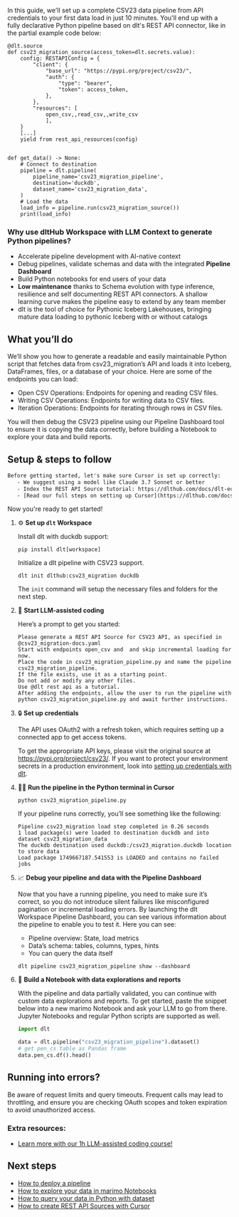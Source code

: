 In this guide, we'll set up a complete CSV23 data pipeline from API credentials to your first data load in just 10 minutes. You'll end up with a fully declarative Python pipeline based on dlt's REST API connector, like in the partial example code below:

```python-outcome
@dlt.source
def csv23_migration_source(access_token=dlt.secrets.value):
    config: RESTAPIConfig = {
        "client": {
            "base_url": "https://pypi.org/project/csv23/",
            "auth": {
                "type": "bearer",
                "token": access_token,
            },
        },
        "resources": [
            open_csv,,read_csv,,write_csv
            ],
    }
    [...]
    yield from rest_api_resources(config)


def get_data() -> None:
    # Connect to destination
    pipeline = dlt.pipeline(
        pipeline_name='csv23_migration_pipeline',
        destination='duckdb',
        dataset_name='csv23_migration_data', 
    )
    # Load the data
    load_info = pipeline.run(csv23_migration_source())
    print(load_info) 
```

### Why use dltHub Workspace with LLM Context to generate Python pipelines?

- Accelerate pipeline development with AI-native context
- Debug pipelines, validate schemas and data with the integrated **Pipeline Dashboard**
- Build Python notebooks for end users of your data
- **Low maintenance** thanks to Schema evolution with type inference, resilience and self documenting REST API connectors. A shallow learning curve makes the pipeline easy to extend by any team member
- dlt is the tool of choice for Pythonic Iceberg Lakehouses, bringing mature data loading to pythonic Iceberg with or without catalogs

## What you’ll do

We’ll show you how to generate a readable and easily maintainable Python script that fetches data from csv23_migration’s API and loads it into Iceberg, DataFrames, files, or a database of your choice. Here are some of the endpoints you can load:

- Open CSV Operations: Endpoints for opening and reading CSV files.
- Writing CSV Operations: Endpoints for writing data to CSV files.
- Iteration Operations: Endpoints for iterating through rows in CSV files.

You will then debug the CSV23 pipeline using our Pipeline Dashboard tool to ensure it is copying the data correctly, before building a Notebook to explore your data and build reports.

## Setup & steps to follow

```default
Before getting started, let's make sure Cursor is set up correctly:
   - We suggest using a model like Claude 3.7 Sonnet or better
   - Index the REST API Source tutorial: https://dlthub.com/docs/dlt-ecosystem/verified-sources/rest_api/ and add it to context as **@dlt rest api**
   - [Read our full steps on setting up Cursor](https://dlthub.com/docs/dlt-ecosystem/llm-tooling/cursor-restapi#23-configuring-cursor-with-documentation)
```

Now you're ready to get started!

1. ⚙️ **Set up `dlt` Workspace**
    
    Install dlt with duckdb support:
    ```shell
    pip install dlt[workspace]
    ```

    Initialize a dlt pipeline with CSV23 support.
    ```shell
    dlt init dlthub:csv23_migration duckdb
    ```

    The `init` command will setup the necessary files and folders for the next step.
    
2. 🤠 **Start LLM-assisted coding**
    
    Here’s a prompt to get you started:
    
    ```prompt
    Please generate a REST API Source for CSV23 API, as specified in @csv23_migration-docs.yaml 
    Start with endpoints open_csv and  and skip incremental loading for now. 
    Place the code in csv23_migration_pipeline.py and name the pipeline csv23_migration_pipeline. 
    If the file exists, use it as a starting point. 
    Do not add or modify any other files. 
    Use @dlt rest api as a tutorial. 
    After adding the endpoints, allow the user to run the pipeline with python csv23_migration_pipeline.py and await further instructions.
    ```

    
3. 🔒 **Set up credentials** 
    
    The API uses OAuth2 with a refresh token, which requires setting up a connected app to get access tokens.
    
    To get the appropriate API keys, please visit the original source at https://pypi.org/project/csv23/.
    If you want to protect your environment secrets in a production environment, look into [setting up credentials with dlt](https://dlthub.com/docs/walkthroughs/add_credentials).
    
4. 🏃‍♀️ **Run the pipeline in the Python terminal in Cursor**
    
    ```shell
    python csv23_migration_pipeline.py
    ```
    
    If your pipeline runs correctly, you’ll see something like the following:
    
    ```shell
    Pipeline csv23_migration load step completed in 0.26 seconds
    1 load package(s) were loaded to destination duckdb and into dataset csv23_migration_data
    The duckdb destination used duckdb:/csv23_migration.duckdb location to store data
    Load package 1749667187.541553 is LOADED and contains no failed jobs
    ```
    
5. 📈 **Debug your pipeline and data with the Pipeline Dashboard**

    Now that you have a running pipeline, you need to make sure it’s correct, so you do not introduce silent failures like misconfigured pagination or incremental loading errors. By launching the dlt Workspace Pipeline Dashboard, you can see various information about the pipeline to enable you to test it. Here you can see:
    - Pipeline overview: State, load metrics
    - Data’s schema: tables, columns, types, hints
    - You can query the data itself
    
    ```shell
    dlt pipeline csv23_migration_pipeline show --dashboard
    ```
    
6. 🐍 **Build a Notebook with data explorations and reports**

    With the pipeline and data partially validated, you can continue with custom data explorations and reports. To get started, paste the snippet below into a new marimo Notebook and ask your LLM to go from there. Jupyter Notebooks and regular Python scripts are supported as well.

    
    ```python
    import dlt

   data = dlt.pipeline("csv23_migration_pipeline").dataset()
   # get pen_cs table as Pandas frame
   data.pen_cs.df().head()
    ```

## Running into errors?

Be aware of request limits and query timeouts. Frequent calls may lead to throttling, and ensure you are checking OAuth scopes and token expiration to avoid unauthorized access.

### Extra resources:

- [Learn more with our 1h LLM-assisted coding course!](https://www.youtube.com/watch?v=GGid70rnJuM)

## Next steps

- [How to deploy a pipeline](https://dlthub.com/docs/walkthroughs/deploy-a-pipeline)
- [How to explore your data in marimo Notebooks](https://dlthub.com/docs/general-usage/dataset-access/marimo)
- [How to query your data in Python with dataset](https://dlthub.com/docs/general-usage/dataset-access/dataset)
- [How to create REST API Sources with Cursor](https://dlthub.com/docs/dlt-ecosystem/llm-tooling/cursor-restapi)